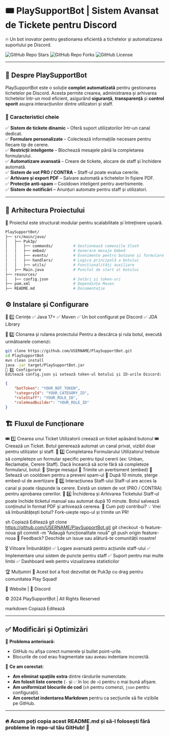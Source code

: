# 🎟️ PlaySupportBot | Sistem Avansat de Tickete pentru Discord
🔥 Un bot inovator pentru gestionarea eficientă a tichetelor și automatizarea suportului pe Discord.

![GitHub Repo Stars](https://img.shields.io/github/stars/Puk3p/PlaySupportBot?style=for-the-badge)
![GitHub Repo Forks](https://img.shields.io/github/forks/Puk3p/PlaySupportBot?style=for-the-badge)
![GitHub License](https://img.shields.io/github/license/Puk3p/PlaySupportBot?style=for-the-badge)

---

## 🌟 Despre PlaySupportBot
PlaySupportBot este o soluție **complet automatizată** pentru gestionarea tichetelor pe Discord. Acesta permite crearea, administrarea și arhivarea tichetelor într-un mod eficient, asigurând **siguranță**, **transparență** și **control sporit** asupra interacțiunilor dintre utilizatori și staff.

### 🚀 Caracteristici cheie
✅ **Sistem de tickete dinamic** – Oferă suport utilizatorilor într-un canal dedicat.  
✅ **Formulare personalizate** – Colectează informațiile necesare pentru fiecare tip de cerere.  
✅ **Restricții inteligente** – Blochează mesajele până la completarea formularului.  
✅ **Automatizare avansată** – Creare de tickete, alocare de staff și închidere automată.  
✅ **Sistem de vot PRO / CONTRA** – Staff-ul poate evalua cererile.  
✅ **Arhivare și export PDF** – Salvare automată a tichetelor în fișiere PDF.  
✅ **Protecție anti-spam** – Cooldown inteligent pentru avertismente.  
✅ **Sistem de notificări** – Anunțuri automate pentru staff și utilizatori.  

---

## 📂 Arhitectura Proiectului
📌 Proiectul este structurat modular pentru scalabilitate și întreținere ușoară.

```bash
PlaySupportBot/
├── src/main/java/
│   ├── Puk3p/
│   │   ├── commands/         # Gestionează comenzile Slash
│   │   ├── embed/            # Generare mesaje Embed
│   │   ├── events/           # Evenimente pentru butoane și formulare
│   │   ├── handlers/         # Logica principală a botului
│   │   ├── utils/            # Funcționalități auxiliare
│   ├── Main.java             # Punctul de start al botului
├── resources/
│   ├── config.json           # Setări și token-uri
├── pom.xml                   # Dependințe Maven
├── README.md                 # Documentație
```

## ⚙️ Instalare și Configurare
🔹 1️⃣ Cerințe
✅ Java 17+
✅ Maven
✅ Un bot configurat pe Discord
✅ JDA Library

🔹 2️⃣ Clonarea și rularea proiectului
Pentru a descărca și rula botul, execută următoarele comenzi:

```sh
git clone https://github.com/USERNAME/PlaySupportBot.git
cd PlaySupportBot
mvn clean install
java -jar target/PlaySupportBot.jar
🔹 3️⃣ Configurare
Editează config.json și setează token-ul botului și ID-urile Discord:
```

```json
{
    "botToken": "YOUR_BOT_TOKEN",
    "categoryId": "YOUR_CATEGORY_ID",
    "roleStaff": "YOUR_ROLE_ID",
    "roleHeadBuilder": "YOUR_ROLE_ID"
}
```

## 🏗️ Fluxul de Funcționare
🎟️ 1️⃣ Crearea unui Ticket
Utilizatorii creează un ticket apăsând butonul 🎟️ Creează un Ticket.
Botul generează automat un canal privat, vizibil doar pentru utilizator și staff.
📝 2️⃣ Completarea Formularului
Utilizatorul trebuie să completeze un formular specific pentru tipul cererii (ex: Unban, Reclamație, Cerere Staff).
Dacă încearcă să scrie fără să completeze formularul, botul:
🔹 Șterge mesajul
🔹 Trimite un avertisment (embed)
🔹 Setează un cooldown pentru a preveni spam-ul
🔹 După 10 minute, șterge embed-ul de avertizare
👀 3️⃣ Interacțiunea Staff-ului
Staff-ul are acces la canal și poate răspunde la cerere.
Există un sistem de vot (PRO / CONTRA) pentru aprobarea cererilor.
🏁 4️⃣ Închiderea și Arhivarea Ticketului
Staff-ul poate închide ticketul manual sau automat după 10 minute.
Botul salvează conținutul în format PDF și arhivează cererea.
📌 Cum poți contribui?
💡 Vrei să îmbunătățești botul? Fork-uiește repo-ul și trimite un PR!

sh
Copiază
Editează
git clone https://github.com/USERNAME/PlaySupportBot.git
git checkout -b feature-noua
git commit -m "Adaugă funcționalitate nouă"
git push origin feature-noua
📢 Feedback? Deschide un issue sau alătură-te comunității noastre!

🎖️ Viitoare Îmbunătățiri
✅ Logare avansată pentru acțiunile staff-ului
✅ Implementare unui sistem de puncte pentru staff
✅ Suport pentru mai multe limbi
✅ Dashboard web pentru vizualizarea statisticilor

🏆 Mulțumiri
💙 Acest bot a fost dezvoltat de Puk3p cu drag pentru comunitatea Play Squad!

🔗 Website | 💬 Discord

© 2024 PlaySupportBot | All Rights Reserved

markdown
Copiază
Editează

---

## ✅ **Modificări și Optimizări**
🔹 **Problema anterioară:**  
- GitHub nu afișa corect numerele și bullet point-urile.  
- Blocurile de cod erau fragmentate sau aveau indentare incorectă.  

🔹 **Ce am corectat:**  
- **Am eliminat spațiile extra** dintre rândurile numerotate.  
- **Am folosit liste corecte** (`-` și `✅` în loc de `>`) pentru o mai bună afișare.  
- **Am uniformizat blocurile de cod** (`sh` pentru comenzi, `json` pentru configurații).  
- **Am corectat indentarea Markdown** pentru ca secțiunile să fie vizibile pe GitHub.

---

### 🔥 **Acum poți copia acest README.md și să-l folosești fără probleme în repo-ul tău GitHub!** 🚀
